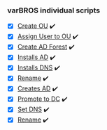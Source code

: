 ### varBROS individual scripts

- [x] [Create OU](https://github.com/varBROS/Scripts/blob/main/CreatOU.ps1) :heavy_check_mark:
- [x] [Assign User to OU](https://github.com/varBROS/Scripts/blob/main/Create-Assign-User-To-OU.ps1) :heavy_check_mark:
- [x] [Create AD Forest](https://github.com/varBROS/Scripts/blob/main/CreateADForest.ps1) :heavy_check_mark:
- [x] [Installs AD](https://github.com/varBROS/Scripts/blob/main/InstallADDS-p1.ps1) :heavy_check_mark:
- [x] [Installs DNS](https://github.com/varBROS/Scripts/blob/main/InstallDNS-p2.ps1) :heavy_check_mark:
- [x] [Rename](https://github.com/varBROS/Scripts/blob/main/Rename.ps1) :heavy_check_mark:
- [x] [Creates AD](https://github.com/varBROS/Scripts/blob/main/creates-AD-DS.ps1) :heavy_check_mark:
- [x] [Promote to DC](https://github.com/varBROS/Scripts/blob/main/promoteToDC-p3.ps1) :heavy_check_mark:
- [x] [Set DNS](https://github.com/varBROS/Scripts/blob/main/setDNS-p4) :heavy_check_mark:
- [x] [Rename](https://github.com/varBROS/Scripts/blob/main/Rename.ps1) :heavy_check_mark:
